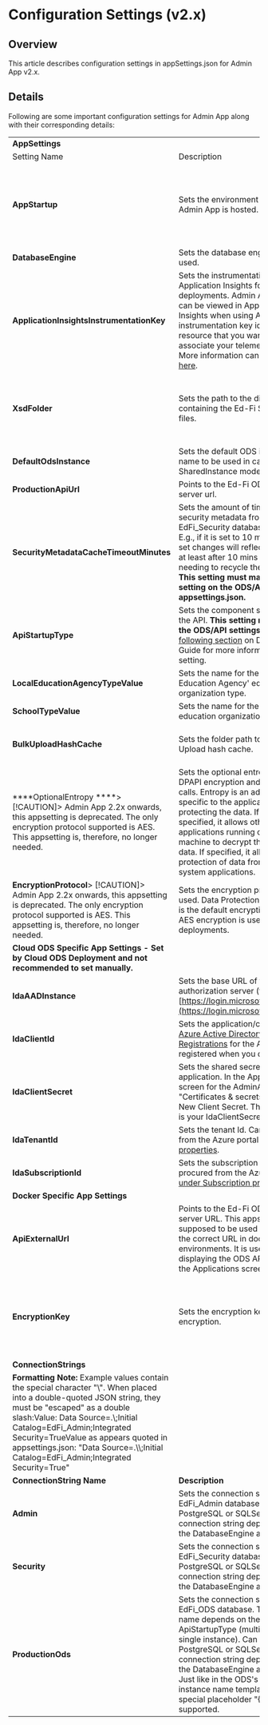 # Configuration Settings (v2.x)

## Overview

This article describes configuration settings in appSettings.json for Admin App v2.x.

## Details

Following are some important configuration settings for Admin App along with their corresponding details:

|     |     |     |
| --- | --- | --- |
| **AppSettings** |     |     |
| Setting Name | Description | Valid Values |
| **AppStartup** | Sets the environment in which Admin App is hosted. | "Azure", "OnPrem". Default value: "Azure". "Azure" is used by Cloud ODS deployment exclusively, and it is the default merely in service of Cloud ODS deployment processes. It is set to OnPrem by on-prem installation scripts, for instance. All deployments other than Cloud ODS should use "OnPrem". |
| **DatabaseEngine** | Sets the database engine being used. | "SqlServer", "PostgreSql". Default value: "SqlServer" |
| **ApplicationInsightsInstrumentationKey** | Sets the instrumentation key for Application Insights for Cloud ODS deployments. Admin App logging can be viewed in Application Insights when using Azure. The instrumentation key identifies the resource that you want to associate your telemetry data with. More information can be found [here](https://docs.microsoft.com/en-us/azure/azure-monitor/app/create-new-resource#copy-the-instrumentation-key). | An instrumentation key can be procured from [the Azure portal](https://docs.microsoft.com/en-us/azure/bot-service/bot-service-resources-app-insights-keys?view=azure-bot-service-4.0). Example: "5b46bad4-b3c3-454f-80dc-6f6f5bd7ce4b" |
| **XsdFolder** | Sets the path to the directory containing the Ed-Fi Standard XSD files. | Any string (must be an existing folder path). Default value: "Schema" which points to the Schema folder under the Admin App web project. For most users, this should be left equal to the default. (This setting is expected to become irrelevant for ODS 5.2.0 and above.) |
| **DefaultOdsInstance** | Sets the default ODS instance name to be used in case of SharedInstance mode. | Any string.   Default value: "EdFi ODS" |
| **ProductionApiUrl** | Points to the Ed-Fi ODS / API server url. | Any string (must be a valid server url) |
| **SecurityMetadataCacheTimeoutMinutes** | Sets the amount of time the security metadata from the EdFi\_Security database is cached. E.g., if it is set to 10 mins, the claim set changes will reflect in the API at least after 10 mins without needing to recycle the API process. **This setting must match the same setting on the ODS/API appsettings.json.** | A positive integer representing the number of minutes. Default value: 10 |
| **ApiStartupType** | Sets the component settings for the API. **This setting must match the ODS/API settings.** See the [following section](https://edfi.atlassian.net/wiki/pages/viewpage.action?pageId=20480170#PlatformDevGuideExtensibility&Customization-DbPartition) on Developers' Guide for more information on this setting. | "SharedInstance", "YearSpecific", "DistrictSpecific".  Default value: "SharedInstance" |
| **LocalEducationAgencyTypeValue** | Sets the name for the 'Local Education Agency' education organization type. | Any string. Default value: "Local Education Agency" |
| **SchoolTypeValue** | Sets the name for the 'School' education organization type. | Any string. Default value: "School" |
| **BulkUploadHashCache** | Sets the folder path to the Bulk Upload hash cache. | Any string (must be an existing folder path). Default value: "C:\\\\ProgramData\\\\Ed-Fi-ODS-AdminApp\\\\BulkUploadHashCache" |
| ****OptionalEntropy  ****> [!CAUTION]> Admin App 2.2x onwards, this appsetting is deprecated. The only encryption protocol supported is AES. This appsetting is, therefore, no longer needed. | Sets the optional entropy value for DPAPI encryption and decryption calls. Entropy is an additional key specific to the application that is protecting the data. If not specified, it allows other applications running on the same machine to decrypt the encrypted data. If specified, it allows for the protection of data from other system applications. | Any string |
| **EncryptionProtocol**> [!CAUTION]> Admin App 2.2x onwards, this appsetting is deprecated. The only encryption protocol supported is AES. This appsetting is, therefore, no longer needed. | Sets the encryption protocol to be used. Data Protection API (DPAPI) is the default encryption protocol. AES encryption is used for docker deployments. | "DPAPI", "AES". Default value: "DPAPI" |
| **Cloud ODS Specific App Settings - Set by Cloud ODS Deployment and not recommended to set manually.** |     |     |
| **IdaAADInstance** | Sets the base URL of the authorization server (this is always [https://login.microsoftonline.com](https://login.microsoftonline.com)) |     |
| **IdaClientId** | Sets the application/client Id in [Azure Active Directory/App Registrations](https://portal.azure.com/#blade/Microsoft_AAD_RegisteredApps/ApplicationsListBlade) for the Azure AD app registered when you deployed |     |
| **IdaClientSecret** | Sets the shared secret of the application. In the App Registration screen for the AdminApp. Click on "Certificates & secrets" and add a New Client Secret. This key value is your IdaClientSecret. |     |
| **IdaTenantId** | Sets the tenant Id. Can be procured from the Azure portal [under Tenant properties](https://portal.azure.com/#blade/Microsoft_AAD_IAM/ActiveDirectoryMenuBlade/Properties). |     |
| **IdaSubscriptionId** | Sets the subscription Id. Can be procured from the Azure portal [under Subscription properties](https://portal.azure.com/#blade/Microsoft_Azure_Billing/SubscriptionsBlade). |     |
| **Docker Specific App Settings** |     |     |
| **ApiExternalUrl** | Points to the Ed-Fi ODS / API server URL. This appsetting is only supposed to be used for displaying the correct URL in docker environments. It is used when displaying the ODS API location on the Applications screen. | Any string (must be a valid server url) |
| **EncryptionKey** | Sets the encryption key for AES encryption. | Must be an AES 256-bit key. An AES 256-bit key can be expressed as a hexadecimal string with 64 characters. It will require 44 characters in base64. Rather than setting this manually, see the [docker setup instructions](https://edfi.atlassian.net/wiki/display/EDFITOOLS/Docker+Deployment) for populating it via environment variable ENCRYPTION\_KEY. |
| **ConnectionStrings** |     |     |
| **Formatting Note:** Example values contain the special character "\\". When placed into a double-quoted JSON string, they must be "escaped" as a double slash:Value: Data Source=.\\;Initial Catalog=EdFi\_Admin;Integrated Security=TrueValue as appears quoted in appsettings.json: "Data Source=.\\\\;Initial Catalog=EdFi\_Admin;Integrated Security=True" |     |     |
| **ConnectionString Name** | **Description** | **Examples** |
| **Admin** | Sets the connection string for the EdFi\_Admin database. Can be a PostgreSQL or SQLServer connection string depending on the DatabaseEngine appsetting. | Data Source=.\\;Initial Catalog=EdFi\_Admin;Integrated Security=True |
| **Security** | Sets the connection string for the EdFi\_Security database. Can be a PostgreSQL or SQLServer connection string depending on the DatabaseEngine appsetting. | Data Source=.\\;Initial Catalog=EdFi\_Security;Integrated Security=True |
| **ProductionOds** | Sets the connection string for the EdFi\_ODS database. The database name depends on the ApiStartupType (multi-instance or single instance). Can be a PostgreSQL or SQLServer connection string depending on the DatabaseEngine appsetting. Just like in the ODS's own config, instance name templating with the special placeholder "{0}" is supported. | Data Source=.\\;Initial Catalog=EdFi\_Ods\_Production;Integrated Security=True    Data Source=.\\;Initial Catalog=EdFi\_{0};Integrated Security=True |
